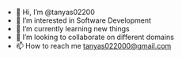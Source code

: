 - 👋 Hi, I’m @tanyas02200
- 👀 I’m interested in Software Development
- 🌱 I’m currently learning new things
- 💞️ I’m looking to collaborate on different domains
- 📫 How to reach me tanyas022000@gmail.com
<!---
tanyas02200/tanyas02200 is a ✨ special ✨ repository because its `README.md` (this file) appears on your GitHub profile.
You can click the Preview link to take a look at your changes.
--->
